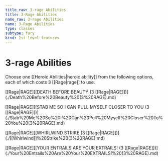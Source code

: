 ```yaml
---
title_raw: 3-rage Abilities
title: 3-Rage Abilities
name_raw: 3-rage Abilities
name: 3-Rage Abilities
type: classes
subtype: fury
kind: 1st-level features
---
```


# 3-rage Abilities

Choose one [[Heroic Abilities|heroic ability]] from the following options, each of which costs 3 [[Rage|rage]] to use.

[[Rage|RAGE]]\[DEATH BEFORE BEAUTY (3 [[Rage|RAGE]])\](./Death%20Before%20Beauty%20(3%20RAGE).md)

[[Rage|RAGE]]\[STAB ME SO I CAN PULL MYSELF CLOSER TO YOU (3 [[Rage|RAGE]])\](./Stab%20Me%20So%20I%20Can%20Pull%20Myself%20Closer%20To%20You%20(3%20RAGE).md)

[[Rage|RAGE]]\[WHIRLWIND STRIKE (3 [[Rage|RAGE]])\](./[[Whirlwind]]%20Strike%20(3%20RAGE).md)

[[Rage|RAGE]]\[YOUR ENTRAILS ARE YOUR EXTRAILS! (3 [[Rage|RAGE]])\](./Your%20Entrails%20Are%20Your%20EXTRAILS!%20(3%20RAGE).md)
